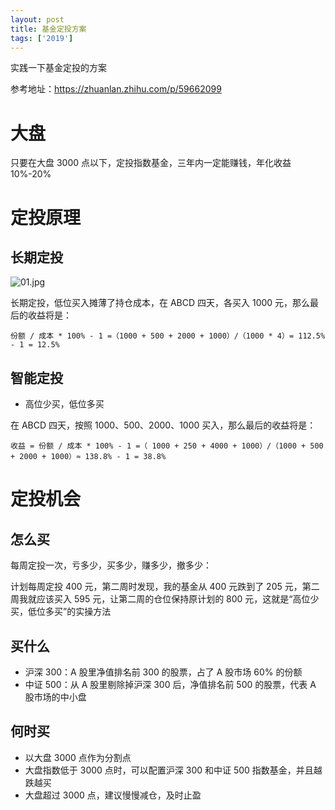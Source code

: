 ```yaml
---
layout: post
title: 基金定投方案
tags: ['2019']
---
```


实践一下基金定投的方案

参考地址：https://zhuanlan.zhihu.com/p/59662099

# 大盘

只要在大盘 3000 点以下，定投指数基金，三年内一定能赚钱，年化收益 10%-20%

# 定投原理

## 长期定投

![01.jpg](https://cdn-1257430323.cos.ap-guangzhou.myqcloud.com/assets/imgs/20210504204515_19ac68bac4d1855f3e5c5372d931dc6b.jpg)

长期定投，低位买入摊薄了持仓成本，在 ABCD 四天，各买入 1000 元，那么最后的收益将是：

`份额 / 成本 * 100% - 1 =（1000 + 500 + 2000 + 1000）/（1000 * 4）= 112.5% - 1 = 12.5%`

## 智能定投

- 高位少买，低位多买

在 ABCD 四天，按照 1000、500、2000、1000 买入，那么最后的收益将是：

`收益 = 份额 / 成本 * 100% - 1 =（ 1000 + 250 + 4000 + 1000）/（1000 + 500 + 2000 + 1000）≈ 138.8% - 1 = 38.8%`

# 定投机会

## 怎么买

每周定投一次，亏多少，买多少，赚多少，撤多少：

计划每周定投 400 元，第二周时发现，我的基金从 400 元跌到了 205 元，第二周我就应该买入 595 元，让第二周的仓位保持原计划的 800 元，这就是“高位少买，低位多买”的实操方法

## 买什么

- 沪深 300：A 股里净值排名前 300 的股票，占了 A 股市场 60% 的份额
- 中证 500：从 A 股里剔除掉沪深 300 后，净值排名前 500 的股票，代表 A 股市场的中小盘

## 何时买

- 以大盘 3000 点作为分割点
- 大盘指数低于 3000 点时，可以配置沪深 300 和中证 500 指数基金，并且越跌越买
- 大盘超过 3000 点，建议慢慢减仓，及时止盈
